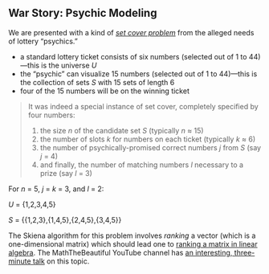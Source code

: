 ## War Story: Psychic Modeling

We are presented with a kind of _[set cover problem](https://en.wikipedia.org/wiki/Set_cover_problem)_ from the alleged needs of lottery “psychics.”

* a standard lottery ticket consists of six numbers (selected out of 1 to 44)—this is the universe _U_
* the “psychic” can visualize 15 numbers (selected out of 1 to 44)—this is the collection of sets _S_ with 15 sets of length 6
* four of the 15 numbers will be on the winning ticket

>It was indeed a special instance of set cover, completely specified by four numbers:
>
>1) the size _n_ of the candidate set _S_ (typically _n_ ≈ 15)
>2) the number of slots _k_ for numbers on each ticket (typically _k_ ≈ 6)
>3) the number of psychically-promised correct numbers _j_ from _S_ (say _j_ = 4)
>4) and finally, the number of matching numbers _l_ necessary to a prize (say _l_ = 3)

For _n_ = 5, _j_ = _k_ = 3, and _l_ = 2:

_U_ = {1,2,3,4,5}

_S_ = {{1,2,3},{1,4,5},{2,4,5},{3,4,5}}

The Skiena algorithm for this problem involves _ranking_ a vector (which is a one-dimensional matrix) which should lead one to [ranking a matrix in linear algebra](https://en.wikipedia.org/wiki/Rank_(linear_algebra)). The MathTheBeautiful YouTube channel has [an interesting, three-minute talk](https://www.youtube.com/watch?v=R8a2HCQU7Vo) on this topic.